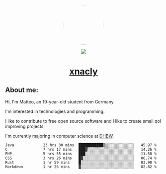 <p align="center">
  <img style="border-radius: 100px" width="128" height="128" src="https://avatars.githubusercontent.com/u/47723417?v=4"/>
</p>
<p align="center">
  <img src="https://komarev.com/ghpvc/?username=xnacly&&style=flat-square"/>
</p>

<h1 align="center"><a href="https://xnacly.me/"> xnacly</a> </h1>

<h2> About me:</h2>

<p>Hi, I'm Matteo, an 19-year-old student from Germany. </p>
<p>I'm interested in technologies and programming.</p>
<p>I like to contribute to free open source software and I like to create small qol improving projects.</p>
<p>I'm currently majoring in computer science at <a href="https://www.dhbw.de/startseite">DHBW</a>.</p>

<!--START_SECTION:waka-->

```text
Java             23 hrs 30 mins  ███████████▒░░░░░░░░░░░░░   45.97 %
C                7 hrs 17 mins   ███▓░░░░░░░░░░░░░░░░░░░░░   14.26 %
PHP              5 hrs 55 mins   ███░░░░░░░░░░░░░░░░░░░░░░   11.58 %
CSS              3 hrs 26 mins   █▓░░░░░░░░░░░░░░░░░░░░░░░   06.74 %
Rust             1 hr 59 mins    █░░░░░░░░░░░░░░░░░░░░░░░░   03.90 %
Markdown         1 hr 26 mins    ▓░░░░░░░░░░░░░░░░░░░░░░░░   02.82 %
```

<!--END_SECTION:waka-->
